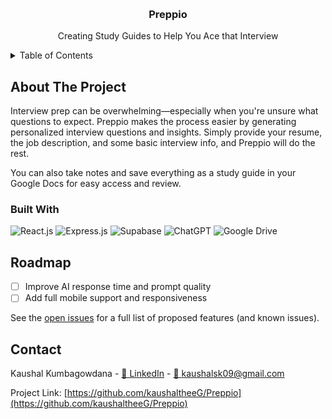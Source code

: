 <!-- Improved compatibility of back to top link: See: https://github.com/othneildrew/Best-README-Template/pull/73 -->
<a id="readme-top"></a>
<!--
*** Thanks for checking out the Best-README-Template. If you have a suggestion
*** that would make this better, please fork the repo and create a pull request
*** or simply open an issue with the tag "enhancement".
*** Don't forget to give the project a star!
*** Thanks again! Now go create something AMAZING! :D
-->



<!-- PROJECT SHIELDS -->
<!--
*** I'm using markdown "reference style" links for readability.
*** Reference links are enclosed in brackets [ ] instead of parentheses ( ).
*** See the bottom of this document for the declaration of the reference variables
*** for contributors-url, forks-url, etc. This is an optional, concise syntax you may use.
*** https://www.markdownguide.org/basic-syntax/#reference-style-links
[![Contributors][contributors-shield]][contributors-url]
[![Forks][forks-shield]][forks-url]
[![Stargazers][stars-shield]][stars-url]
[![Issues][issues-shield]][issues-url]
[![project_license][license-shield]][license-url]
[![LinkedIn][linkedin-shield]][linkedin-url]
-->



<!-- PROJECT LOGO -->
<br />
<div align="center">
<!--   <a href="https://github.com/github_username/Preppio">
    <img src="images/logo.png" alt="Logo" width="80" height="80">
  </a>
 -->
<h3 align="center">Preppio</h3>

  <p align="center">
    Creating Study Guides to Help You Ace that Interview
<!--     <br /> -->
<!--     <a href="https://github.com/github_username/Preppio"><strong>Explore the docs »</strong></a>
    <br />
    <br />
    <a href="https://github.com/github_username/repo_name">View Demo</a>
    &middot;
    <a href="https://github.com/github_username/repo_name/issues/new?labels=bug&template=bug-report---.md">Report Bug</a>
    &middot;
    <a href="https://github.com/github_username/repo_name/issues/new?labels=enhancement&template=feature-request---.md">Request Feature</a> -->
  </p>
</div>



<!-- TABLE OF CONTENTS -->
<details>
  <summary>Table of Contents</summary>
  <ol>
    <li>
      <a href="#about-the-project">About The Project</a>
      <ul>
        <li><a href="#built-with">Built With</a></li>
      </ul>
      <li><a href="#roadmap">Roadmap</a></li>
      <li><a href="#contact">Contact</a></li>
  </ol>
</details>



<!-- ABOUT THE PROJECT -->
## About The Project
Interview prep can be overwhelming—especially when you're unsure what questions to expect. Preppio makes the process easier by generating personalized interview questions and insights. Simply provide your resume, the job description, and some basic interview info, and Preppio will do the rest.

You can also take notes and save everything as a study guide in your Google Docs for easy access and review.
<!-- 
[![Product Name Screen Shot][product-screenshot]](https://example.com)

Here's a blank template to get started. To avoid retyping too much info, do a search and replace with your text editor for the following: `github_username`, `repo_name`, `twitter_handle`, `linkedin_username`, `email_client`, `email`, `project_title`, `project_description`, `project_license`

<p align="right">(<a href="#readme-top">back to top</a>)</p>
-->


### Built With

![React.js]
![Express.js]
![Supabase]
![ChatGPT]
![Google Drive]



<!--
  ## Getting Started
  
  This is an example of how you may give instructions on setting up your project locally.
  To get a local copy up and running follow these simple example steps.
  
  ### Prerequisites
  
  This is an example of how to list things you need to use the software and how to install them.
  * npm
    ```sh
    npm install npm@latest -g
    ```
  
  ### Installation
  
  1. Get a free API Key at [https://example.com](https://example.com)
  2. Clone the repo
     ```sh
     git clone https://github.com/github_username/repo_name.git
     ```
  3. Install NPM packages
     ```sh
     npm install
     ```
  4. Enter your API in `config.js`
     ```js
     const API_KEY = 'ENTER YOUR API';
     ```
  5. Change git remote url to avoid accidental pushes to base project
     ```sh
     git remote set-url origin github_username/repo_name
     git remote -v # confirm the changes
     ```
  
  <p align="right">(<a href="#readme-top">back to top</a>)</p>

  ## Usage
  
  Use this space to show useful examples of how a project can be used. Additional screenshots, code examples and demos work well in this space. You may also link to more resources.
  
  _For more examples, please refer to the [Documentation](https://example.com)_
  
  <p align="right">(<a href="#readme-top">back to top</a>)</p>
  -->
  
  
  <!-- ROADMAP -->
  ## Roadmap
  
  - [ ] Improve AI response time and prompt quality
  - [ ] Add full mobile support and responsiveness

  See the [open issues](https://github.com/kaushaltheeG/Preppio/issues) for a full list of proposed features (and known issues).
  

  
  
<!--
  ## Contributing
  
  Contributions are what make the open source community such an amazing place to learn, inspire, and create. Any contributions you make are **greatly appreciated**.
  
  If you have a suggestion that would make this better, please fork the repo and create a pull request. You can also simply open an issue with the tag "enhancement".
  Don't forget to give the project a star! Thanks again!
  
  1. Fork the Project
  2. Create your Feature Branch (`git checkout -b feature/AmazingFeature`)
  3. Commit your Changes (`git commit -m 'Add some AmazingFeature'`)
  4. Push to the Branch (`git push origin feature/AmazingFeature`)
  5. Open a Pull Request
  
  <p align="right">(<a href="#readme-top">back to top</a>)</p>
  
  ### Top contributors:
  
  <a href="https://github.com/github_username/repo_name/graphs/contributors">
    <img src="https://contrib.rocks/image?repo=github_username/repo_name" alt="contrib.rocks image" />
  </a>
  
  
  ## License
  
  Distributed under the project_license. See `LICENSE.txt` for more information.
  
  <p align="right">(<a href="#readme-top">back to top</a>)</p>
  -->
  
  
  <!-- CONTACT -->
  ## Contact

  Kaushal Kumbagowdana - [🔗 LinkedIn](https://www.linkedin.com/in/kaushalsk/) - [ 📧 kaushalsk09@gmail.com](kaushalsk09@gmail.com)
  
  Project Link: [https://github.com/kaushaltheeG/Preppio](https://github.com/kaushaltheeG/Preppio)

  
  
  
  <!-- 
  ## Acknowledgments
  
  * []()
  * []()
  * []()
  
  <p align="right">(<a href="#readme-top">back to top</a>)</p>
  -->


<!-- MARKDOWN LINKS & IMAGES -->
<!-- https://www.markdownguide.org/basic-syntax/#reference-style-links -->
[contributors-shield]: https://img.shields.io/github/contributors/github_username/repo_name.svg?style=for-the-badge
[contributors-url]: https://github.com/github_username/repo_name/graphs/contributors
[forks-shield]: https://img.shields.io/github/forks/github_username/repo_name.svg?style=for-the-badge
[forks-url]: https://github.com/github_username/repo_name/network/members
[stars-shield]: https://img.shields.io/github/stars/github_username/repo_name.svg?style=for-the-badge
[stars-url]: https://github.com/github_username/repo_name/stargazers
[issues-shield]: https://img.shields.io/github/issues/github_username/repo_name.svg?style=for-the-badge
[issues-url]: https://github.com/github_username/repo_name/issues
[license-shield]: https://img.shields.io/github/license/github_username/repo_name.svg?style=for-the-badge
[license-url]: https://github.com/github_username/repo_name/blob/master/LICENSE.txt
[linkedin-shield]: https://img.shields.io/badge/-LinkedIn-black.svg?style=for-the-badge&logo=linkedin&colorB=555
[linkedin-url]: https://linkedin.com/in/linkedin_username
[product-screenshot]: images/screenshot.png
[Google Drive]: https://img.shields.io/badge/Google%20Drive-4285F4?style=for-the-badge&logo=googledrive&logoColor=white
[Express.js]: https://img.shields.io/badge/express.js-%23404d59.svg?style=for-the-badge&logo=express&logoColor=%2361DAFB
[ChatGPT]: https://img.shields.io/badge/chatGPT-74aa9c?style=for-the-badge&logo=openai&logoColor=white
[Supabase]: https://img.shields.io/badge/Supabase-3ECF8E?style=for-the-badge&logo=supabase&logoColor=white
[React.js]: https://img.shields.io/badge/React-20232A?style=for-the-badge&logo=react&logoColor=61DAFB
[React-url]: https://reactjs.org/
[Vue.js]: https://img.shields.io/badge/Vue.js-35495E?style=for-the-badge&logo=vuedotjs&logoColor=4FC08D
[Vue-url]: https://vuejs.org/
[Angular.io]: https://img.shields.io/badge/Angular-DD0031?style=for-the-badge&logo=angular&logoColor=white
[Angular-url]: https://angular.io/
[Svelte.dev]: https://img.shields.io/badge/Svelte-4A4A55?style=for-the-badge&logo=svelte&logoColor=FF3E00
[Svelte-url]: https://svelte.dev/
[Laravel.com]: https://img.shields.io/badge/Laravel-FF2D20?style=for-the-badge&logo=laravel&logoColor=white
[Laravel-url]: https://laravel.com
[Bootstrap.com]: https://img.shields.io/badge/Bootstrap-563D7C?style=for-the-badge&logo=bootstrap&logoColor=white
[Bootstrap-url]: https://getbootstrap.com
[JQuery.com]: https://img.shields.io/badge/jQuery-0769AD?style=for-the-badge&logo=jquery&logoColor=white
[JQuery-url]: https://jquery.com 
